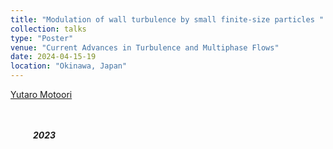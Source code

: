 ```yaml
---
title: "Modulation of wall turbulence by small finite-size particles "
collection: talks
type: "Poster"
venue: "Current Advances in Turbulence and Multiphase Flows"
date: 2024-04-15-19
location: "Okinawa, Japan"
---
```


<u>Yutaro Motoori</u><br>
<br>
<br>
<p id="backgroundcolor"><i>&emsp; &emsp; <b>2023</b> </i></p>

